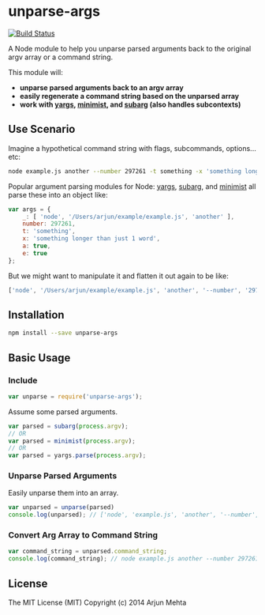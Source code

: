 unparse-args
=================

[![Build Status](https://travis-ci.org/arjunmehta/node-unparse-args.svg?branch=master)](https://travis-ci.org/arjunmehta/node-unparse-args)

A Node module to help you unparse parsed arguments back to the original argv array or a command string.

This module will:
- **unparse parsed arguments back to an argv array**
- **easily regenerate a command string based on the unparsed array**
- **work with [yargs](https://github.com/chevex/yargs), [minimist](https://github.com/substack/minimist), and [subarg](https://github.com/substack/subarg) (also handles subcontexts)**

## Use Scenario
Imagine a hypothetical command string with flags, subcommands, options... etc:

```bash
node example.js another --number 297261 -t something -x 'something longer than just 1 word' -a -e
```

Popular argument parsing modules for Node: [yargs](https://github.com/chevex/yargs), [subarg](https://github.com/substack/subarg), and [minimist](https://github.com/substack/minimist) all parse these into an object like: 

```javascript
var args = { 
    _: [ 'node', '/Users/arjun/example/example.js', 'another' ],
    number: 297261,
    t: 'something',
    x: 'something longer than just 1 word',
    a: true,
    e: true
};
```

But we might want to manipulate it and flatten it out again to be like:
```javascript
['node', '/Users/arjun/example/example.js', 'another', '--number', '297261', '-t', 'something', '-x', 'something longer than just 1 word', '-a', '-e']
```

## Installation
```bash
npm install --save unparse-args
```

## Basic Usage

### Include

```javascript
var unparse = require('unparse-args');
```

Assume some parsed arguments.
```javascript
var parsed = subarg(process.argv);
// OR
var parsed = minimist(process.argv);
// OR
var parsed = yargs.parse(process.argv);
```

### Unparse Parsed Arguments

Easily unparse them into an array.
```javascript
var unparsed = unparse(parsed)
console.log(unparsed); // ['node', 'example.js', 'another', '--number', '297261', '-t', 'something', '-x', 'something longer than just 1 word', '-a', '-e']
```

### Convert Arg Array to Command String

```javascript
var command_string = unparsed.command_string;
console.log(command_string); // node example.js another --number 297261 -t something -x 'something longer than just 1 word' -a -e
```

## License

The MIT License (MIT)
Copyright (c) 2014 Arjun Mehta

